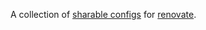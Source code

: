 A collection of [sharable configs](https://docs.renovatebot.com/config-presets/) for [renovate](https://www.whitesourcesoftware.com/free-developer-tools/renovate/).
